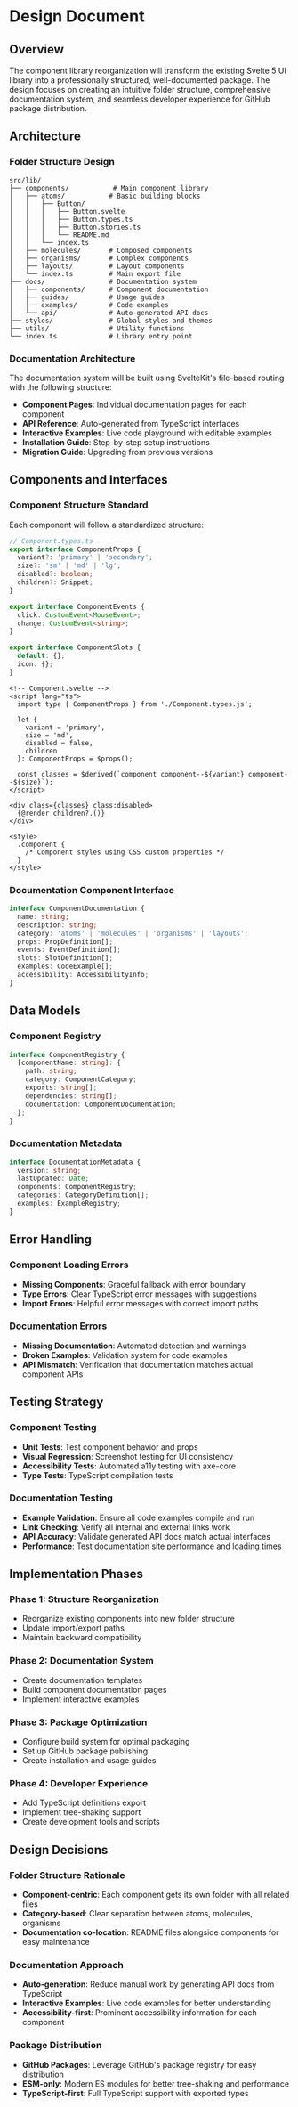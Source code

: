 # Design Document

## Overview

The component library reorganization will transform the existing Svelte 5 UI library into a professionally structured, well-documented package. The design focuses on creating an intuitive folder structure, comprehensive documentation system, and seamless developer experience for GitHub package distribution.

## Architecture

### Folder Structure Design

```
src/lib/
├── components/           # Main component library
│   ├── atoms/           # Basic building blocks
│   │   ├── Button/
│   │   │   ├── Button.svelte
│   │   │   ├── Button.types.ts
│   │   │   ├── Button.stories.ts
│   │   │   └── README.md
│   │   └── index.ts
│   ├── molecules/       # Composed components
│   ├── organisms/       # Complex components
│   ├── layouts/         # Layout components
│   └── index.ts         # Main export file
├── docs/                # Documentation system
│   ├── components/      # Component documentation
│   ├── guides/          # Usage guides
│   ├── examples/        # Code examples
│   └── api/             # Auto-generated API docs
├── styles/              # Global styles and themes
├── utils/               # Utility functions
└── index.ts             # Library entry point
```

### Documentation Architecture

The documentation system will be built using SvelteKit's file-based routing with the following structure:

- **Component Pages**: Individual documentation pages for each component
- **API Reference**: Auto-generated from TypeScript interfaces
- **Interactive Examples**: Live code playground with editable examples
- **Installation Guide**: Step-by-step setup instructions
- **Migration Guide**: Upgrading from previous versions

## Components and Interfaces

### Component Structure Standard

Each component will follow a standardized structure:

```typescript
// Component.types.ts
export interface ComponentProps {
  variant?: 'primary' | 'secondary';
  size?: 'sm' | 'md' | 'lg';
  disabled?: boolean;
  children?: Snippet;
}

export interface ComponentEvents {
  click: CustomEvent<MouseEvent>;
  change: CustomEvent<string>;
}

export interface ComponentSlots {
  default: {};
  icon: {};
}
```

```svelte
<!-- Component.svelte -->
<script lang="ts">
  import type { ComponentProps } from './Component.types.js';
  
  let { 
    variant = 'primary',
    size = 'md',
    disabled = false,
    children
  }: ComponentProps = $props();
  
  const classes = $derived(`component component--${variant} component--${size}`);
</script>

<div class={classes} class:disabled>
  {@render children?.()}
</div>

<style>
  .component {
    /* Component styles using CSS custom properties */
  }
</style>
```

### Documentation Component Interface

```typescript
interface ComponentDocumentation {
  name: string;
  description: string;
  category: 'atoms' | 'molecules' | 'organisms' | 'layouts';
  props: PropDefinition[];
  events: EventDefinition[];
  slots: SlotDefinition[];
  examples: CodeExample[];
  accessibility: AccessibilityInfo;
}
```

## Data Models

### Component Registry

```typescript
interface ComponentRegistry {
  [componentName: string]: {
    path: string;
    category: ComponentCategory;
    exports: string[];
    dependencies: string[];
    documentation: ComponentDocumentation;
  };
}
```

### Documentation Metadata

```typescript
interface DocumentationMetadata {
  version: string;
  lastUpdated: Date;
  components: ComponentRegistry;
  categories: CategoryDefinition[];
  examples: ExampleRegistry;
}
```

## Error Handling

### Component Loading Errors

- **Missing Components**: Graceful fallback with error boundary
- **Type Errors**: Clear TypeScript error messages with suggestions
- **Import Errors**: Helpful error messages with correct import paths

### Documentation Errors

- **Missing Documentation**: Automated detection and warnings
- **Broken Examples**: Validation system for code examples
- **API Mismatch**: Verification that documentation matches actual component APIs

## Testing Strategy

### Component Testing

- **Unit Tests**: Test component behavior and props
- **Visual Regression**: Screenshot testing for UI consistency
- **Accessibility Tests**: Automated a11y testing with axe-core
- **Type Tests**: TypeScript compilation tests

### Documentation Testing

- **Example Validation**: Ensure all code examples compile and run
- **Link Checking**: Verify all internal and external links work
- **API Accuracy**: Validate generated API docs match actual interfaces
- **Performance**: Test documentation site performance and loading times

## Implementation Phases

### Phase 1: Structure Reorganization
- Reorganize existing components into new folder structure
- Update import/export paths
- Maintain backward compatibility

### Phase 2: Documentation System
- Create documentation templates
- Build component documentation pages
- Implement interactive examples

### Phase 3: Package Optimization
- Configure build system for optimal packaging
- Set up GitHub package publishing
- Create installation and usage guides

### Phase 4: Developer Experience
- Add TypeScript definitions export
- Implement tree-shaking support
- Create development tools and scripts

## Design Decisions

### Folder Structure Rationale
- **Component-centric**: Each component gets its own folder with all related files
- **Category-based**: Clear separation between atoms, molecules, organisms
- **Documentation co-location**: README files alongside components for easy maintenance

### Documentation Approach
- **Auto-generation**: Reduce manual work by generating API docs from TypeScript
- **Interactive Examples**: Live code examples for better understanding
- **Accessibility-first**: Prominent accessibility information for each component

### Package Distribution
- **GitHub Packages**: Leverage GitHub's package registry for easy distribution
- **ESM-only**: Modern ES modules for better tree-shaking and performance
- **TypeScript-first**: Full TypeScript support with exported types